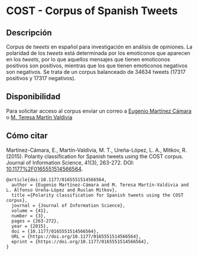 # COST - Corpus of Spanish Tweets

## Descripción

Corpus de *tweets* en español para investigación en análisis de opiniones. La polaridad de los *tweets* está determinada por los emoticonos que aparecen en los *tweets*, por lo que aquellos mensajes que tienen emoticonos positivos son positivos, mientras que los que tienen emoticonos negativos son negativos. Se trata de un corpus balanceado de 34634 tweets (17317 positivos y 17317 negativos).

## Disponibilidad

Para solicitar acceso al corpus enviar un correo a [Eugenio Martínez Cámara](mailto:emcamara@ujaen.es) o [M. Teresa Martín Valdivia](mailto:maite@ujaen.es)
## Cómo citar

Martínez-Cámara, E., Martín-Valdivia, M. T., Ureña-López, L. A., Mitkov, R. (2015). Polarity classification for Spanish tweets using the COST corpus. Journal of Information Science, 41(3), 263-272. DOI: [10.1177%2F0165551514566564](https://doi.org/10.1177%2F0165551514566564).

```
@article{doi:10.1177/0165551514566564,
  author = {Eugenio Martínez-Cámara and M. Teresa Martín-Valdivia and L. Alfonso Ureña-López and Ruslan Mitkov},
  title ={Polarity classification for Spanish tweets using the COST corpus},
  journal = {Journal of Information Science},
  volume = {41},
  number = {3},
  pages = {263-272},
  year = {2015},
  doi = {10.1177/0165551514566564},
  URL = {https://doi.org/10.1177/0165551514566564},
  eprint = {https://doi.org/10.1177/0165551514566564},
}
```

